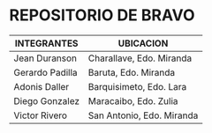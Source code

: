 
# REPOSITORIO DE BRAVO

| INTEGRANTES | UBICACION |
| --- | --- |
| Jean Duranson | Charallave, Edo. Miranda |
| Gerardo Padilla | Baruta, Edo. Miranda |
| Adonis Daller	| Barquisimeto, Edo. Lara |
| Diego Gonzalez | Maracaibo, Edo. Zulia |
| Victor Rivero | San Antonio, Edo. Miranda |